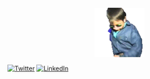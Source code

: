 <p align="center">
  <img src="https://github.com/danielgottt/danielgottt/blob/main/vibePls.gif?raw=true">
</p>

<p align="left">
<p>
<a href="https://x.com/_danielgott" target="_blank"><img alt="Twitter" src="https://img.shields.io/badge/twitter-%231DA1F2.svg?&style=for-the-badge&logo=twitter&logoColor=white" /></a> 
<a href="https://www.linkedin.com/in/daniel-j-gott/" target="_blank"><img alt="LinkedIn" src="https://img.shields.io/badge/linkedin-%230077B5.svg?&style=for-the-badge&logo=linkedin&logoColor=white" /></a>
</p>





